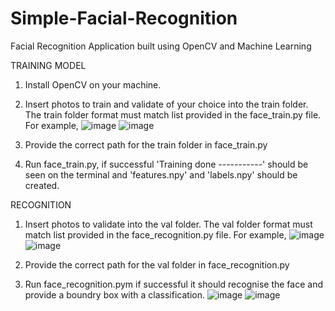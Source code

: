 # Simple-Facial-Recognition
Facial Recognition Application built using OpenCV and Machine Learning

TRAINING MODEL

1. Install OpenCV on your machine.

2. Insert photos to train and validate of your choice into the train folder. The train folder format must match list provided in the face_train.py file. For example, 
    ![image](https://user-images.githubusercontent.com/74218391/200461797-fb4c344a-a126-49e1-8361-e43c78bdfe35.png)
    ![image](https://user-images.githubusercontent.com/74218391/200461874-b4fc95f4-72b3-4195-a01e-99f50be01e0c.png)


3. Provide the correct path for the train folder in face_train.py

4. Run face_train.py, if successful 'Training done -----------' should be seen on the terminal and 'features.npy' and 'labels.npy' should be created.

RECOGNITION

1. Insert photos to validate into the val folder. The val folder format must match list provided in the face_recognition.py file. For example, 
    ![image](https://user-images.githubusercontent.com/74218391/200462033-102b340d-36d2-44b3-8439-440b5a68b45c.png)
    ![image](https://user-images.githubusercontent.com/74218391/200462071-8df0c4a4-2073-44de-9f08-2021fefc5e8e.png)


2. Provide the correct path for the val folder in face_recognition.py

3. Run face_recognition.pym if successful it should recognise the face and provide a boundry box with a classification.
![image](https://user-images.githubusercontent.com/74218391/200461477-23558c40-5700-4ae8-976f-9cfb21ea5095.png)
![image](https://user-images.githubusercontent.com/74218391/200461507-fcf5bf38-3a7c-4db3-8032-4f2b8e68bb0f.png)

